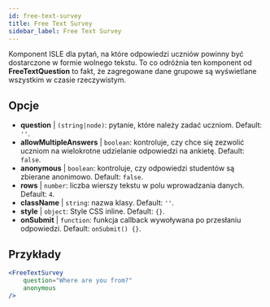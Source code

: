 ```yaml
---
id: free-text-survey 
title: Free Text Survey
sidebar_label: Free Text Survey
---
```


Komponent ISLE dla pytań, na które odpowiedzi uczniów powinny być dostarczone w formie wolnego tekstu. To co odróżnia ten komponent od **FreeTextQuestion** to fakt, że zagregowane dane grupowe są wyświetlane wszystkim w czasie rzeczywistym.

## Opcje

* __question__ | `(string|node)`: pytanie, które należy zadać uczniom. Default: `''`.
* __allowMultipleAnswers__ | `boolean`: kontroluje, czy chce się zezwolić uczniom na wielokrotne udzielanie odpowiedzi na ankietę. Default: `false`.
* __anonymous__ | `boolean`: kontroluje, czy odpowiedzi studentów są zbierane anonimowo. Default: `false`.
* __rows__ | `number`: liczba wierszy tekstu w polu wprowadzania danych. Default: `4`.
* __className__ | `string`: nazwa klasy. Default: `''`.
* __style__ | `object`: Style CSS inline. Default: `{}`.
* __onSubmit__ | `function`: funkcja callback wywoływana po przesłaniu odpowiedzi. Default: `onSubmit() {}`.


## Przykłady

```jsx live
<FreeTextSurvey 
    question="Where are you from?"
    anonymous
/>
``` 

